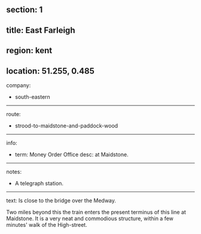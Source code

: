 section: 1
----
title: East Farleigh
----
region: kent
----
location: 51.255, 0.485
----
company:
- south-eastern
----
route:
- strood-to-maidstone-and-paddock-wood
----
info:
- term: Money Order Office
  desc: at Maidstone.
----
notes:
- A telegraph station.
----
text: Is close to the bridge over the Medway.

Two miles beyond this the train enters the present terminus of this line at Maidstone. It is a very neat and commodious structure, within a few minutes' walk of the High-street.
